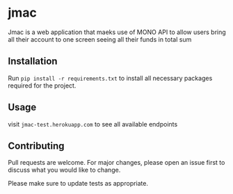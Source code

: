 # jmac

Jmac is a web application that maeks use of MONO API to allow users bring all their account to one screen seeing all their funds in total sum

## Installation

Run ```pip install -r requirements.txt``` to install all necessary packages required for the project.



## Usage
visit ```jmac-test.herokuapp.com``` to see all available endpoints

## Contributing
Pull requests are welcome. For major changes, please open an issue first to discuss what you would like to change.

Please make sure to update tests as appropriate.
